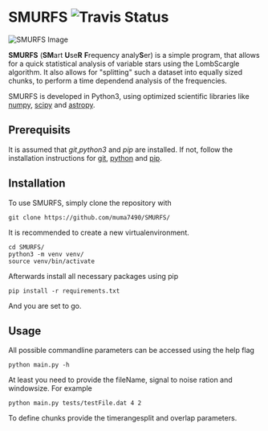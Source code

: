# SMURFS ![Travis Status](https://travis-ci.org/muma7490/smurf.svg?token=8v1in8xqWD2uEu8JH1Q7&branch=master)
![SMURFS Image](https://i.imgur.com/wWe1q0y.png)

**SMURFS** (**SM**art **U**se**R** **F**requency analy**S**er) is a simple program, that allows for a quick statistical analysis of variable stars 
using the LombScargle algorithm. It also allows for "splitting" such a dataset into equally sized chunks, to perform a 
time dependend analysis of the frequencies.

SMURFS is developed in Python3, using optimized scientific libraries like [numpy](http://www.numpy.org/), 
[scipy](https://www.scipy.org/) and [astropy](http://www.astropy.org/).

## Prerequisits
It is assumed that *git*,*python3* and *pip* are installed. If not, follow the installation instructions for 
[git](https://git-scm.com/), [python](https://www.python.org/) and [pip](https://pip.pypa.io/en/stable/installing/).

## Installation
To use SMURFS, simply clone the repository with
```
git clone https://github.com/muma7490/SMURFS/
```
It is recommended to create a new virtualenvironment.
```
cd SMURFS/
python3 -m venv venv/
source venv/bin/activate
```
Afterwards install all necessary packages using pip
```
pip install -r requirements.txt
```
And you are set to go.

## Usage
All possible commandline parameters can be accessed using the help flag
```
python main.py -h
```
At least you need to provide the fileName, signal to noise ration and windowsize. For example
```
python main.py tests/testFile.dat 4 2
```
To define chunks provide the timerangesplit and overlap parameters.
